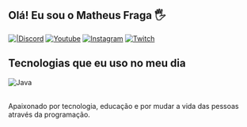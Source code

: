 ## Olá! Eu sou o Matheus Fraga 🖐️

[![|Discord](https://img.shields.io/badge/Discord-7289DA?style=for-the-badge&logo=discord&logoColor=white=https://discord.gg/VjkfdYta)](https://discord.gg/VjkfdYta)
[![Youtube](https://img.shields.io/badge/YouTube-FF0000?style=for-the-badge&logo=youtube&logoColor=white)](https://www.youtube.com/@DerickBGC)
[![Instagram](https://img.shields.io/badge/Instagram-E4405F?style=for-the-badge&logo=instagram&logoColor=white)](https://instagram.com/derickbgc)
[![Twitch](https://img.shields.io/badge/Twitch-9146FF?style=for-the-badge&logo=twitch&logoColor=white)](https://www.twitch.tv/derickbgc_)

## Tecnologias que eu uso no meu dia

<div style="display: inline_block">
  <img align="center" alt="Java" src="https://img.shields.io/badge/Java-ED8B00?style=for-the-badge&logo=openjdk&logoColor=white" />
</div><br/>

Apaixonado por tecnologia, educação e por mudar a vida das pessoas através da programação.
